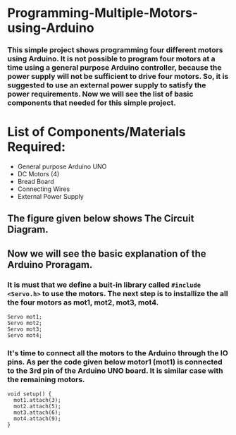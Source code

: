 # Programming-Multiple-Motors-using-Arduino
### This simple project shows programming four different motors using Arduino. It is not possible to program four motors at a time using a general purpose Arduino controller, because the power supply will not be sufficient to drive four motors. So, it is suggested to use an external power supply to satisfy the power requirements. Now we will see the list of basic components that needed for this simple project.

# List of Components/Materials Required:
- General purpose Arduino UNO
- DC Motors (4)
- Bread Board
- Connecting Wires
- External Power Supply

## The figure given below shows The Circuit Diagram.

## Now we will see the basic explanation of the Arduino Proragam.
### It is must that we define a buit-in library called `#include <Servo.h>` to use the motors. The next step is to installize the all the four motors as mot1, mot2, mot3, mot4. 
```
Servo mot1;
Servo mot2;
Servo mot3;
Servo mot4;

```
### It's time to connect all the motors to the Arduino through the IO pins. As per the code given below motor1 (mot1) is connected to the 3rd pin of the Arduino UNO board. It is similar case with the remaining motors.
```
void setup() {
  mot1.attach(3);
  mot2.attach(5);
  mot3.attach(6);
  mot4.attach(9);
}

```
